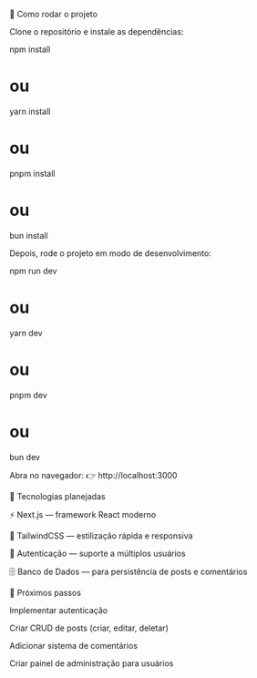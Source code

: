 🚀 Como rodar o projeto

Clone o repositório e instale as dependências:

npm install
# ou
yarn install
# ou
pnpm install
# ou
bun install


Depois, rode o projeto em modo de desenvolvimento:

npm run dev
# ou
yarn dev
# ou
pnpm dev
# ou
bun dev


Abra no navegador: 👉 http://localhost:3000

📌 Tecnologias planejadas

⚡ Next.js — framework React moderno

🎨 TailwindCSS — estilização rápida e responsiva

🔑 Autenticação — suporte a múltiplos usuários

🗄️ Banco de Dados — para persistência de posts e comentários

📅 Próximos passos

 Implementar autenticação

 Criar CRUD de posts (criar, editar, deletar)

 Adicionar sistema de comentários

 Criar painel de administração para usuários